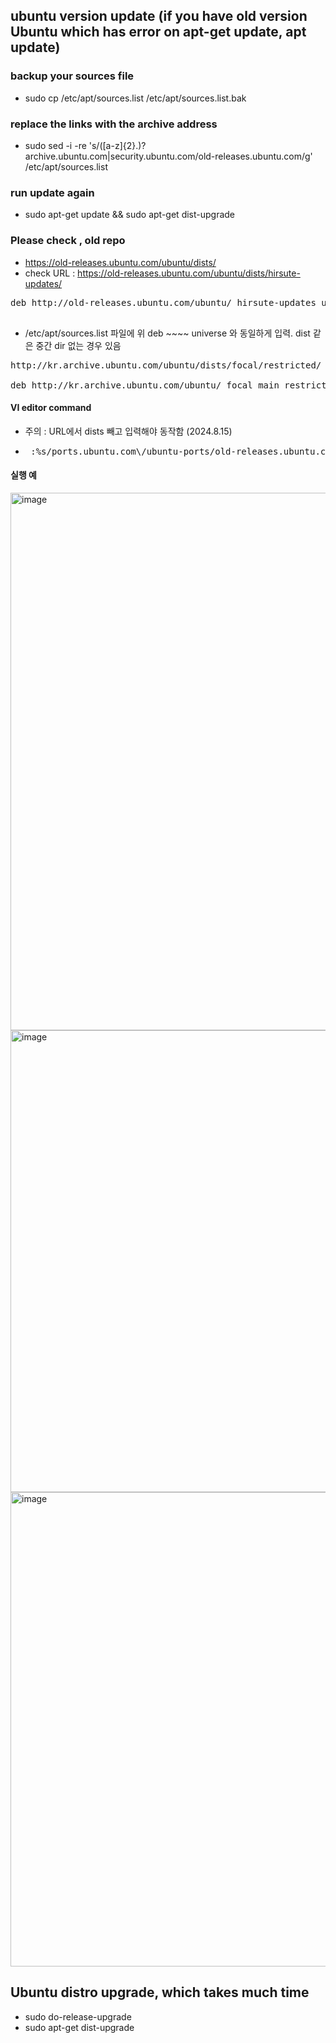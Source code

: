 
## ubuntu version update (if you have old version Ubuntu which has error on apt-get update, apt update)

### backup your sources file
- sudo cp /etc/apt/sources.list /etc/apt/sources.list.bak 

### replace the links with the archive address
- sudo sed -i -re 's/([a-z]{2}.)?archive.ubuntu.com|security.ubuntu.com/old-releases.ubuntu.com/g' /etc/apt/sources.list

### run update again
- sudo apt-get update && sudo apt-get dist-upgrade


### Please check , old repo 
- https://old-releases.ubuntu.com/ubuntu/dists/
- check URL : https://old-releases.ubuntu.com/ubuntu/dists/hirsute-updates/

<pre>deb http://old-releases.ubuntu.com/ubuntu/ hirsute-updates universe
 </pre>
- /etc/apt/sources.list 파일에 위 deb ~~~~ universe 와 동일하게 입력. dist 같은 중간 dir 없는 경우 있음 


<pre>
http://kr.archive.ubuntu.com/ubuntu/dists/focal/restricted/

deb http://kr.archive.ubuntu.com/ubuntu/ focal main restricted
</pre>

#### VI editor command
- 주의 : URL에서 dists 빼고 입력해야 동작함 (2024.8.15)
- <pre> :%s/ports.ubuntu.com\/ubuntu-ports/old-releases.ubuntu.com\/ubuntu\//gc </pre>


#### 실행 예

<img width="860" alt="image" src="https://github.com/jeonghoonkang/BerePi/assets/4180063/39b4cbf9-abf9-4b49-b2be-a61d9fe12bb4">

<img width="739" alt="image" src="https://github.com/jeonghoonkang/BerePi/assets/4180063/5c71bb25-6c83-4483-b6aa-4b06881a4243">

<img width="759" alt="image" src="https://github.com/jeonghoonkang/BerePi/assets/4180063/123d7d29-aa9b-444f-9bb5-a6d63c5fb05f">


## Ubuntu distro upgrade, which takes much time
- sudo do-release-upgrade
- sudo apt-get dist-upgrade
